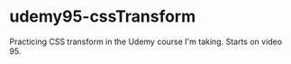 # udemy95-cssTransform
Practicing CSS transform in the Udemy course I'm taking. Starts on video 95.
